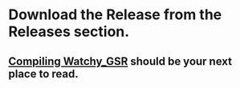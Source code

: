 # **Download the Release from the Releases section.**

## **[Compiling Watchy_GSR](https://github.com/GuruSR/Watchy_GSR/wiki/How-to-Compile-Watchy-GSR) should be your next place to read.**
